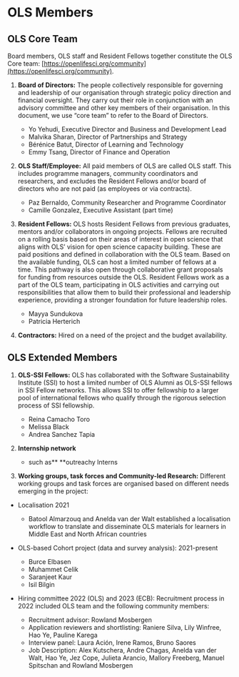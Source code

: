 # OLS Members

## OLS Core Team

Board members, OLS staff and Resident Fellows together constitute the OLS Core team: [https://openlifesci.org/community](https://openlifesci.org/community). 

1. **Board of Directors:** The people collectively responsible for governing and leadership of our organisation through strategic policy direction and financial oversight. They carry out their role in conjunction with an advisory committee and other key members of their organisation. In this document, we use “core team” to refer to the Board of Directors.
    * Yo Yehudi, Executive Director and Business and Development Lead
    * Malvika Sharan, Director of Partnerships and Strategy
    * Bérénice Batut, Director of Learning and Technology
    * Emmy Tsang, Director of Finance and Operation

2. **OLS Staff/Employee:** All paid members of OLS are called OLS staff. This includes programme managers, community coordinators and researchers, and excludes the Resident Fellows and/or board of directors who are not paid (as employees or via contracts).
    * Paz Bernaldo, Community Researcher and Programme Coordinator
    * Camille Gonzalez, Executive Assistant (part time)

3. **Resident Fellows:** OLS hosts Resident Fellows from previous graduates, mentors and/or collaborators in ongoing projects. Fellows are recruited on a rolling basis based on their areas of interest in open science that aligns with OLS’ vision for open science capacity building. These are paid positions and defined in collaboration with the OLS team. Based on the available funding, OLS can host a limited number of fellows at a time. This pathway is also open through collaborative grant proposals for funding from resources outside the OLS. Resident Fellows work as a part of the OLS team, participating in OLS activities and carrying out responsibilities that allow them to build their professional and leadership experience, providing a stronger foundation for future leadership roles.
    * Mayya Sundukova
    * Patricia Herterich

4. **Contractors:** Hired on a need of the project and the  budget availability.

## OLS Extended Members

1. **OLS-SSI Fellows:** OLS has collaborated with the Software Sustainability Institute (SSI) to host a limited number of OLS Alumni as OLS-SSI fellows in SSI Fellow networks. This allows SSI to offer fellowship to a larger pool of international fellows who qualify through the rigorous selection process of SSI fellowship.
    * Reina Camacho Toro
    * Melissa Black
    * Andrea Sanchez Tapia

2. **Internship network**
    * such as** **outreachy Interns

3. **Working groups, task forces and Community-led Research:** Different working groups and task forces are organised based on different needs emerging in the project:

* Localisation 2021
  * Batool Almarzouq and Anelda van der Walt established a localisation workflow to translate and disseminate OLS materials for learners in Middle East and North African countries

* OLS-based Cohort project (data and survey analysis): 2021-present
  * Burce Elbasen
  * Muhammet Celik
  * Saranjeet Kaur
  * Isil Bilgin

* Hiring committee 2022 (OLS) and 2023 (ECB): Recruitment process in 2022 included OLS team and the following community members:
  * Recruitment advisor: Rowland Mosbergen
  * Application reviewers and shortlisting: Raniere Silva, Lily Winfree, Hao Ye, Pauline Karega
  * Interview panel: Laura Ación, Irene Ramos, Bruno Saores
  * Job Description: Alex Kutschera, Andre Chagas, Anelda van der Walt, Hao Ye, Jez Cope, Julieta Arancio, Mallory Freeberg, Manuel Spitschan and Rowland Mosbergen


